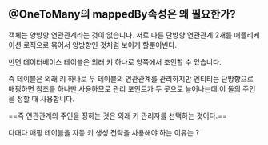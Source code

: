 
## @OneToMany의 mappedBy속성은 왜 필요한가?
객체는 양방향 연관관계라는 것이 없습니다. 서로 다른 단방향 연관관계 2개를 애플리케이션 로직으로 묶어서 양방향인 것처럼 보이게 할뿐이빈다. 

반면 데이터베이스 테이블은 외래 키 하나로 양쪽에서 조인할 수 있습니다.

즉 테이블은 외래 키 하나로 두 테이블의 연관관계를 관리하지만 엔티티는 단방향으로 매핑하면 참조를 하나만 사용하므로 관리 포인트가 두 곳으로 늘어나는데 이 둘의 주인을 정할 때 사용합니다. 

==즉 연관관계의 주인을 정하는 것은 외래 키 관리자를 선택하는 것이다.==



다대다 매핑 테이블을 자동 키 생성 전략을 사용해야 하는 이유는 ?